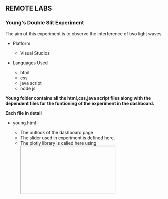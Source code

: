 ## REMOTE LABS
### Young's Double Slit Experiment

The aim of this experiment is to observe the interference of two light waves.

* Platform
  - Visual Studios
 
 * Languages Used
   - html
   - css
   - java script
   - node js

**Young folder contains all the html,css,java script files along with the dependent files for the funtioning of the experiment in the dashboard.**

**Each file in detail**

* young.html
  - The outlook of the dashboard page
  - The slider used in experiment is defined here.
  - The plotly library is called here using <iframe> to display the interactive plot to the user.
  - The leave() function is used for the leave session button.
 
* young.css
  - Used for designing the dashboard page with proper alignments.
  - All the classes declared in the young.html are used here for alignments.
  
* script.js
  - All the declared functions are defined here for the functionality of the dashboard.
  
**function myTimer()**
  * It is used for the countdown timer.

**slider.onchange**
  *updating the slider on change of input by the user.

 **function leave()**
  * It is used to go back to home page using location.href and also turning off the usage key.

*Blynk API*
  fetch('https://blynk.cloud/external/api/update?token=ilEv4NM3BlZSMolddR7EsuurFMx6DR5a&v5=0')*//used to bring the usage key to the intial state*
  
  

    
  

  
 

  

  


